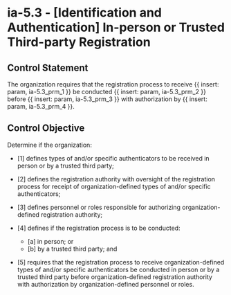 # ia-5.3 - \[Identification and Authentication\] In-person or Trusted Third-party Registration

## Control Statement

The organization requires that the registration process to receive {{ insert: param, ia-5.3_prm_1 }} be conducted {{ insert: param, ia-5.3_prm_2 }} before {{ insert: param, ia-5.3_prm_3 }} with authorization by {{ insert: param, ia-5.3_prm_4 }}.

## Control Objective

Determine if the organization:

- \[1\] defines types of and/or specific authenticators to be received in person or by a trusted third party;

- \[2\] defines the registration authority with oversight of the registration process for receipt of organization-defined types of and/or specific authenticators;

- \[3\] defines personnel or roles responsible for authorizing organization-defined registration authority;

- \[4\] defines if the registration process is to be conducted:

  - \[a\] in person; or
  - \[b\] by a trusted third party; and

- \[5\] requires that the registration process to receive organization-defined types of and/or specific authenticators be conducted in person or by a trusted third party before organization-defined registration authority with authorization by organization-defined personnel or roles.
